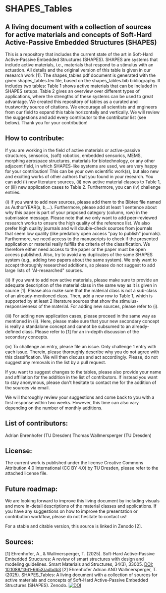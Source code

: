 # SHAPES_Tables
## A living document with a collection of sources for active materials and concepts of Soft-Hard Active-Passive Embedded Structures (SHAPES)

This is a repository that includes the current state of the art in Soft-Hard Active-Passive Embedded Structures (SHAPES).
SHAPES are systems that include active materials, i.e., materials that respond to a stimulus with an actuation. All details and the original version of this table is given in our research work [1].
The shapes_tables.pdf document is generated with the given shapes_tables.tex file, based on the shapes_tables.bib bibliography. It includes two tables: Table 1 shows active materials that can be included in SHAPES setups. Table 2 gives an overview over different types of applications, where the strengths of these systems can be used to great advantage.
We created this repository of tables as a curated and trustworthy source of citations. We encourage all scientists and engineers from our field to expand this table horizontally and vertically. We will review the suggestions and add every contributor to the contributor list (see below). Thank you for your contribution!

## How to contribute:
If you are working in the field of active materials or active-passive structures, sensorics, (soft) robotics, embedded sensorics, MEMS, morphing aerospace structures, materials for biotechnology, or any other adjacent field, in which SHAPES-like systems are used, we are very happy for your contribution! This can be your own scientific work(s), but also new and exciting works of other authors that you found in your research.
You can add (i) new literature sources, (ii) new active material classes to Table 1, or (iii) new application cases to Table 2. Furthermore, you can (iv) challenge entries.

(i) If you want to add new sources, please add them to the Bibtex file named as AuthorYEAR(a, b,...). Furthermore, please add at least 1 sentence about why this paper is part of your proposed category (column, row) in the submission message.
Please note that we only want to add peer-reviewed research works to ensure the high quality of the reference list. We also prefer high quality journals and will double-check sources from journals that seem low quality (like predatory open access "pay to publish" journals). Furthermore, we need access to the manuscripts to check if the presented application or material really fulfills the criteria of the classification. We therefore either need access to the paper or the paper must be open access published. Also, try to avoid any duplicates of the same SHAPES system (e.g., adding two papers about the same system). We only want to accept thoroughly researched additions, so please do not suggest to add large lists of "AI-researched" sources.

(ii) If you want to add new active materials, please make sure to provide an adequate description of the material class in the same way as it is given in source [1]. Please also make sure that the material class is not a sub-class of an already-mentioned class. Then, add a new row to Table 1, which is supported by at least 2 literature sources that show the stimulus-responsiveness of the material. For adding new sources, please refer to (i).

(iii) For adding new application cases, please proceed in the same way as mentioned in (ii). Here, please make sure that your new secondary concept is really a standalone concept and cannot be subsumed to an already-defined class. Please refer to [1] for an in-depth discussion of the secondary concepts.

(iv) To challenge an entry, please file an issue. Only challenge 1 entry with each issue. Therein, please thoroughly describe why you do not agree with this classification. We will then discuss and act accordingly. Please, do not suggest any removals in the list by a pull request.

If you want to suggest changes to the tables, please also provide your name and affiliation for the addition in the list of contributors. If instead you want to stay anonymous, please don't hesitate to contact me for the addition of the sources via email.

We will thoroughly review your suggestions and come back to you with a first response within two weeks. However, this time can also vary depending on the number of monthly additions.

## List of contributors:
Adrian Ehrenhofer (TU Dresden)
Thomas Wallmersperger (TU Dresden)

## License:
The current work is published under the license Creative Commons Attribution 4.0 International (CC BY 4.0) by TU Dresden, please refer to the attached license file.

## Future roadmap:
We are looking forward to improve this living document by including visuals and more in-detail descriptions of the material classes and applications. If you have any suggestions on how to improve the presentation or contribution workflow, please do not hesitate to contact us!

For a stable and citable version, this source is linked in Zenodo [2]. 

## Sources:
[1] Ehrenhofer, A., & Wallmersperger, T. (2025). Soft-Hard Active-Passive Embedded Structures: A review of smart structures with design and modeling guidelines. Smart Materials and Structures, 34(3), 33005. [DOI: 10.1088/1361-665X/adbdb3](https://doi.org/10.1088/1361-665X/adbdb3)
[2] Ehrenhofer Adrian AND Wallmersperger, T. (2025). SHAPES_Tables: A living document with a collection of sources for active materials and concepts of Soft-Hard Active-Passive Embedded Structures (SHAPES). Zenodo. [![DOI](https://zenodo.org/badge/DOI/10.5281/zenodo.15000565.svg)](https://doi.org/10.5281/zenodo.15000565)



